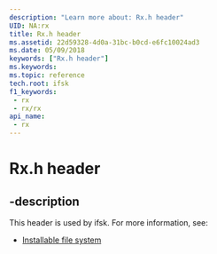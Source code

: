 ```yaml
---
description: "Learn more about: Rx.h header"
UID: NA:rx
title: Rx.h header
ms.assetid: 22d59328-4d0a-31bc-b0cd-e6fc10024ad3
ms.date: 05/09/2018
keywords: ["Rx.h header"]
ms.keywords: 
ms.topic: reference
tech.root: ifsk
f1_keywords:
 - rx
 - rx/rx
api_name:
 - rx
---
```


# Rx.h header


## -description

This header is used by ifsk. For more information, see:

- [Installable file system](../_ifsk/index.md)

